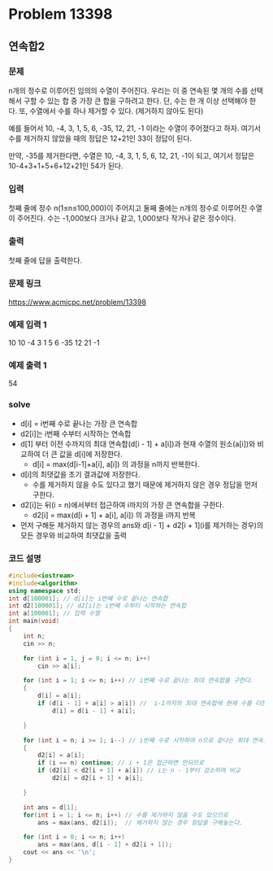 # Problem 13398

## 연속합2

### 문제
n개의 정수로 이루어진 임의의 수열이 주어진다. 우리는 이 중 연속된 몇 개의 수를 선택해서 구할 수 있는 합 중 가장 큰 합을 구하려고 한다. 단, 수는 한 개 이상 선택해야 한다. 또, 수열에서 수를 하나 제거할 수 있다. (제거하지 않아도 된다)

예를 들어서 10, -4, 3, 1, 5, 6, -35, 12, 21, -1 이라는 수열이 주어졌다고 하자. 여기서 수를 제거하지 않았을 때의 정답은 12+21인 33이 정답이 된다.

만약, -35를 제거한다면, 수열은 10, -4, 3, 1, 5, 6, 12, 21, -1이 되고, 여기서 정답은 10-4+3+1+5+6+12+21인 54가 된다.

### 입력
첫째 줄에 정수 n(1≤n≤100,000)이 주어지고 둘째 줄에는 n개의 정수로 이루어진 수열이 주어진다. 수는 -1,000보다 크거나 같고, 1,000보다 작거나 같은 정수이다.

### 출력
첫째 줄에 답을 출력한다.

### 문제 링크
<https://www.acmicpc.net/problem/13398>

### 예제 입력 1
10
10 -4 3 1 5 6 -35 12 21 -1

### 예제 출력 1
54

### solve
- d[i] = i번째 수로 끝나는 가장 큰 연속합
- d2[i]는 i번째 수부터 시작하는 연속합
- d[1] 부터 이전 수까지의 최대 연속합(d[i - 1] + a[i])과 현재 수열의 원소(a[i])와 비교하여 더 큰 값을 d[i]에 저장한다.
	- d[i] = max(d[i-1]+a[i], a[i]) 의 과정을 n까지 반복한다.
- d[i]의 최댓값을 초기 결과값에 저장한다.
	- 수를 제거하지 않을 수도 있다고 했기 때문에 제거하지 않은 경우 정답을 먼저 구한다.
- d2[i]는 뒤(i = n)에서부터 접근하여 i까지의 가장 큰 연속합을 구한다.
	- d2[i] = max(d[i + 1] + a[i], a[i]) 의 과정을 i까지 반복
- 먼저 구해둔 제거하지 않는 경우의 ans와 d[i - 1] + d2[i + 1](i를 제거하는 경우)의 모든 경우와 비교하여 최댓값을 출력


### 코드 설명
```C++
#include<iostream>
#include<algorithm>
using namespace std;
int d[100001]; // d[i]는 i번째 수로 끝나는 연속합
int d2[100001]; // d2[i]는 i번째 수부터 시작하는 연속합
int a[100001]; // 입력 수열
int main(void)
{
	int n;
	cin >> n;

	for (int i = 1, j = 0; i <= n; i++)
		cin >> a[i];

	for (int i = 1; i <= n; i++) // i번째 수로 끝나는 최대 연속합을 구한다.
	{
		d[i] = a[i];
		if (d[i - 1] + a[i] > a[i]) //  i-1까지의 최대 연속합에 현재 수를 더한 것이 현재 수보다 더 큰지 비교
			d[i] = d[i - 1] + a[i];

	}

	for (int i = n; i >= 1; i--) // i번째 수로 시작하여 n으로 끝나는 최대 연속합을 구한다.
	{
		d2[i] = a[i];
		if (i == n)	continue; // i + 1은 접근하면 안되므로
		if (d2[i] < d2[i + 1] + a[i]) // i는 n - 1부터 감소하며 비교
			d2[i] = d2[i + 1] + a[i];

	}

	int ans = d[1];
	for(int i = 1; i <= n; i++)	// 수를 제거하지 않을 수도 있으므로
		ans = max(ans, d2[i]);	// 제거하지 않는 경우 정답을 구해놓는다.

	for (int i = 0; i <= n; i++)
		ans = max(ans, d[i - 1] + d2[i + 1]);
	cout << ans << '\n';
}

```
